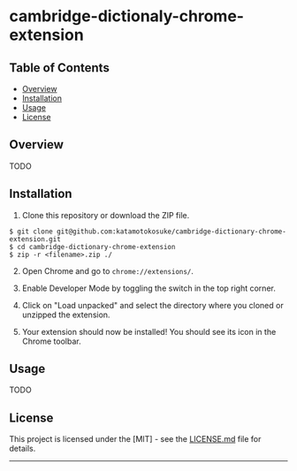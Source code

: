 # cambridge-dictionaly-chrome-extension

## Table of Contents

- [Overview](#overview)
- [Installation](#installation)
- [Usage](#usage)
- [License](#license)

## Overview

TODO

## Installation

1. Clone this repository or download the ZIP file.
```shell
$ git clone git@github.com:katamotokosuke/cambridge-dictionary-chrome-extension.git
$ cd cambridge-dictionary-chrome-extension
$ zip -r <filename>.zip ./
```

2. Open Chrome and go to `chrome://extensions/`.

3. Enable Developer Mode by toggling the switch in the top right corner.

4. Click on "Load unpacked" and select the directory where you cloned or unzipped the extension.

5. Your extension should now be installed! You should see its icon in the Chrome toolbar.

## Usage

TODO

## License

This project is licensed under the [MIT] - see the [LICENSE.md](LICENSE.md) file for details.

---
